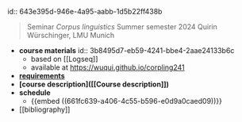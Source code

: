 id:: 643e395d-946e-4a95-aabb-1d5b22ff438b
> Seminar *Corpus linguistics*
Summer semester 2024
Quirin Würschinger, LMU Munich

- **course materials**
  id:: 3b8495d7-eb59-4241-bbe4-2aae24133b6c
	- based on [[Logseq]]
	- available at https://wuqui.github.io/corpling241
- **[requirements]([[requirements]])**
- **[course description]([[Course description]])**
- **schedule**
	- {{embed ((661fc639-a406-4c55-b596-e0d9a0caed09))}}
- [[bibliography]]